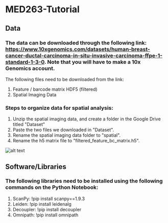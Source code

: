 # MED263-Tutorial

## Data 
### The data can be downloaded through the following link: https://www.10xgenomics.com/datasets/human-breast-cancer-ductal-carcinoma-in-situ-invasive-carcinoma-ffpe-1-standard-1-3-0. Note that you will have to make a 10x Genomics account. 
The following files need to be downloaded from the link: 
1. Feature / barcode matrix HDF5 (filtered)
2. Spatial Imaging Data

### Steps to organize data for spatial analysis:
1. Unzip the spatial imaging data, and create a folder in the Google Drive titled "Dataset"
2. Paste the two files we downloaded in "Dataset". 
3. Rename the spatial imaging data folder to "spatial".
4. Rename the h5 matrix file to "filtered_feature_bc_matrix.h5".

![alt text](https://i.ibb.co/KLbV3r8/fold.png)

## Software/Libraries 
### The following libraries need to be installed using the following commands on the Python Notebook:
1. ScanPy: !pip install scanpy==1.9.3
2. Leiden: !pip install leidenalg
3. Decoupler: !pip install decoupler
4. Omnipath: !pip install omnipath

